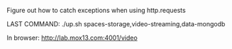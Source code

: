 

Figure out how to catch exceptions when using http.requests

LAST COMMAND:
./up.sh spaces-storage,video-streaming,data-mongodb

In browser:
http://lab.mox13.com:4001/video
